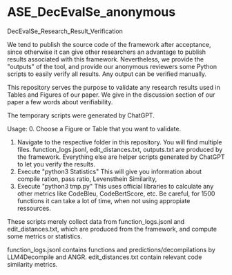 # ASE_DecEvalSe_anonymous
DecEvalSe_Research_Result_Verification

We tend to publish the source code of the framework after acceptance, since otherwise it can give other researchers an advantage to publish results associated with this framework.
Nevertheless, we provide the "outputs" of the tool, and provide our anonymous reviewers some Python scripts to easily verify all results. Any output can be verified manually.

This repository serves the purpose to validate any research results used in Tables and Figures of our paper. We give in the discussion section of our paper a few words about verifiability.

The temporary scripts were generated by ChatGPT.

Usage:
0. Choose a Figure or Table that you want to validate.
1. Navigate to the respective folder in this repository. You will find multiple files. function_logs.jsonl, edit_distances.txt, outputs.txt are produced by the framework. Everything else are helper scripts generated by ChatGPT to let you verify the results.
2. Execute "python3 Statistics"
   This will give you information about compile ration, pass ratio, Levensthein Similarity, 
4. Execute "python3 tmp.py"
   This uses official libraries to calculate any other metrics like CodeBleu, CodeBertScore, etc.
   Be careful, for 1500 functions it can take a lot of time, when not using appropiate ressources.

These scripts merely collect data from function_logs.jsonl and edit_distances.txt, which are produced from the framework, and compute some metrics or statistics.

function_logs.jsonl contains functions and predictions/decompilations by LLM4Decompile and ANGR.
edit_distances.txt contain relevant code similarity metrics.

